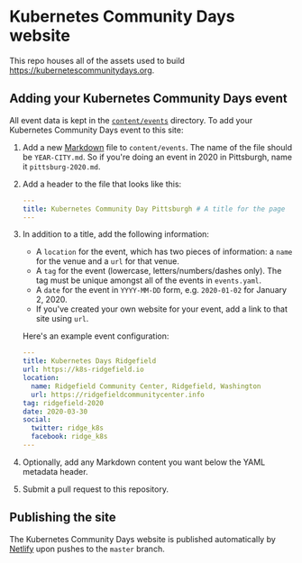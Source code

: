 # Kubernetes Community Days website

This repo houses all of the assets used to build https://kubernetescommunitydays.org.

## Adding your Kubernetes Community Days event

All event data is kept in the [`content/events`](./content/events) directory. To add your Kubernetes Community Days event to this site:

1. Add a new [Markdown](https://www.markdownguide.org) file to `content/events`. The name of the file should be `YEAR-CITY.md`. So if you're doing an event in 2020 in Pittsburgh, name it `pittsburg-2020.md`.

2. Add a header to the file that looks like this:

    ```yaml
    ---
    title: Kubernetes Community Day Pittsburgh # A title for the page
    ---
    ```

3. In addition to a title, add the following information:

    * A `location` for the event, which has two pieces of information: a `name` for the venue and a `url` for that venue.
    * A `tag` for the event (lowercase, letters/numbers/dashes only). The tag must be unique amongst all of the events in `events.yaml`.
    * A `date` for the event in `YYYY-MM-DD` form, e.g. `2020-01-02` for January 2, 2020.
    * If you've created your own website for your event, add a link to that site using `url`.
  
    Here's an example event configuration:

    ```yaml
    ---
    title: Kubernetes Days Ridgefield
    url: https://k8s-ridgefield.io
    location:
      name: Ridgefield Community Center, Ridgefield, Washington
      url: https://ridgefieldcommunitycenter.info
    tag: ridgefield-2020
    date: 2020-03-30
    social:
      twitter: ridge_k8s
      facebook: ridge_k8s
    ---
    ```

4. Optionally, add any Markdown content you want below the YAML metadata header.

5. Submit a pull request to this repository.

## Publishing the site

The Kubernetes Community Days website is published automatically by [Netlify](https://netlify.com) upon pushes to the `master` branch.
